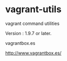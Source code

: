 # vagrant-utils
vagrant command utilities

Version : 1.9.7 or later.

vagrantbox.es

http://www.vagrantbox.es/

